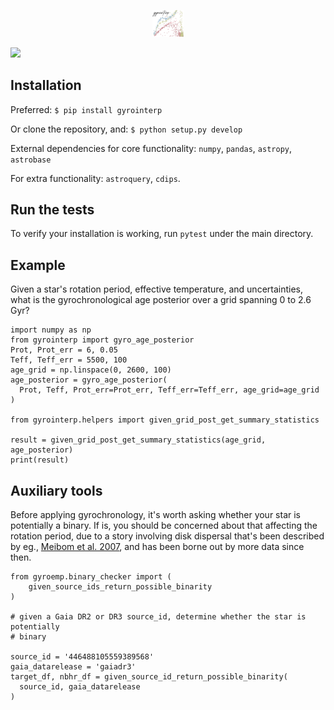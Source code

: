 <p align="center"><img src="docs/source/gyrointerp_logo.png" alt="gyrointerp" width="50"/></p>

<img src="https://github.com/lgbouma/gyro-interp/workflows/Tests/badge.svg">

## Installation
Preferred:
`$ pip install gyrointerp`

Or clone the repository, and:
`$ python setup.py develop`

External dependencies for core functionality: `numpy`, `pandas`, `astropy`, `astrobase`

For extra functionality: `astroquery`, `cdips`.

## Run the tests
To verify your installation is working, run `pytest` under the main directory.

## Example

Given a star's rotation period, effective temperature, and uncertainties, what
is the gyrochronological age posterior over a grid spanning 0 to 2.6 Gyr?

```
import numpy as np
from gyrointerp import gyro_age_posterior
Prot, Prot_err = 6, 0.05
Teff, Teff_err = 5500, 100
age_grid = np.linspace(0, 2600, 100)
age_posterior = gyro_age_posterior(
  Prot, Teff, Prot_err=Prot_err, Teff_err=Teff_err, age_grid=age_grid
)

from gyrointerp.helpers import given_grid_post_get_summary_statistics

result = given_grid_post_get_summary_statistics(age_grid, age_posterior)
print(result)
```

## Auxiliary tools

Before applying gyrochronology, it's worth asking whether your star is
potentially a binary.  If is, you should be concerned about that affecting the
rotation period, due to a story involving disk dispersal that's been described
by eg., [Meibom et al. 2007](ui.adsabs.harvard.edu/abs/2007ApJ...665L.155M/),
and has been borne out by more data since then.

```
from gyroemp.binary_checker import (
    given_source_ids_return_possible_binarity
)

# given a Gaia DR2 or DR3 source_id, determine whether the star is potentially
# binary

source_id = '446488105559389568'
gaia_datarelease = 'gaiadr3'
target_df, nbhr_df = given_source_id_return_possible_binarity(
  source_id, gaia_datarelease
)
```
